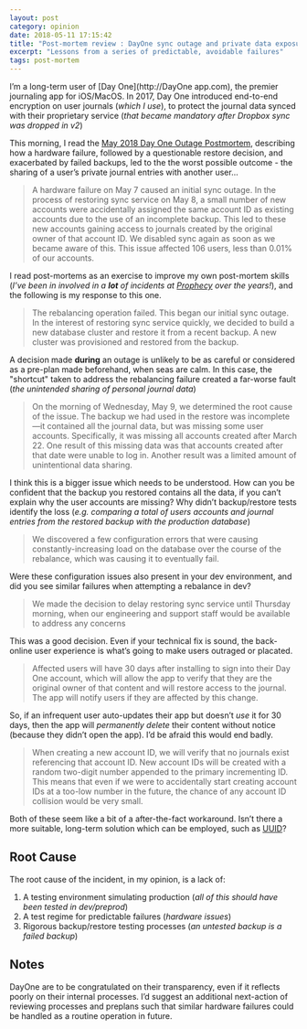 ```yaml
---
layout: post
category: opinion
date: 2018-05-11 17:15:42
title: "Post-mortem review : DayOne sync outage and private data exposure"
excerpt: "Lessons from a series of predictable, avoidable failures"
tags: post-mortem
---
```

I’m a long-term user of [Day One](http://DayOne app.com), the premier journaling app for  iOS/MacOS. In 2017, Day One introduced end-to-end encryption on user journals (*which I use*), to protect the journal data synced with their proprietary service (*that became mandatory after Dropbox sync was dropped in v2*)

This morning, I read the  [May 2018 Day One Outage Postmortem](http://help.dayoneapp.com/day-one-sync/may-2018-day-one-outage-postmortem), describing how a hardware failure, followed by a questionable restore decision, and exacerbated by failed backups, led to the the worst possible outcome - the sharing of a user’s private journal entries with another user...

> A hardware failure on May 7 caused an initial sync outage. In the process of restoring sync service on May 8, a small number of new accounts were accidentally assigned the same account ID as existing accounts due to the use of an incomplete backup. This led to these new accounts gaining access to journals created by the original owner of that account ID. We disabled sync again as soon as we became aware of this. This issue affected 106 users, less than 0.01% of our accounts.

I read post-mortems as an exercise to improve my own post-mortem skills (_I’ve been in involved in a **lot** of incidents at [Prophecy](http://www.prophecy.net.nz) over the years!_), and the following is my response to this one.

> The rebalancing operation failed. This began our initial sync outage. In the interest of restoring sync service quickly, we decided to build a new database cluster and restore it from a recent backup. A new cluster was provisioned and restored from the backup.

​A decision made **during** an outage is unlikely to be as careful or considered as a pre-plan made beforehand, when seas are calm. In this case, the "shortcut" taken to address the rebalancing failure created a far-worse fault (*the unintended sharing of personal journal data*)

> On the morning of Wednesday, May 9, we determined the root cause of the issue. The backup we had used in the restore was incomplete—it contained all the journal data, but was missing some user accounts. Specifically, it was missing all accounts created after March 22. One result of this missing data was that accounts created after that date were unable to log in. Another result was a limited amount of unintentional data sharing.

I think this is a bigger issue which needs to be understood. How can you be confident that the backup you restored contains all the data, if you can’t explain why the user accounts are missing? Why didn’t backup/restore tests identify the loss (*e.g. comparing a total of users accounts and journal entries from the restored backup with the production database*)

> We discovered a few configuration errors that were causing constantly-increasing load on the database over the course of the rebalance, which was causing it to eventually fail.

Were these configuration issues also present in your dev environment, and did you see similar failures when attempting a rebalance in dev?

> We made the decision to delay restoring sync service until Thursday morning, when our engineering and support staff would be available to address any concerns

This was a good decision. Even if your technical fix is sound, the back-online user experience is what’s going to make users outraged or placated.

> Affected users will have 30 days after installing to sign into their Day One account, which will allow the app to verify that they are the original owner of that content and will restore access to the journal. The app will notify users if they are affected by this change.

So, if an infrequent user auto-updates their app but doesn’t *use* it for 30 days, then the app will *permanently delete* their content without notice (because they didn’t open the app). I’d be afraid this would end badly.

> When creating a new account ID, we will verify that no journals exist referencing that account ID.
> New account IDs will be created with a random two-digit number appended to the primary incrementing ID. This means that even if we were to accidentally start creating account IDs at a too-low number in the future, the chance of any account ID collision would be very small.

Both of these seem like a bit of a after-the-fact workaround. Isn’t there a more suitable, long-term solution which can be employed, such as [UUID](https://en.m.wikipedia.org/wiki/Universally_unique_identifier)?

## Root Cause

The root cause of the incident, in my opinion, is a lack of:
1. A testing environment simulating production (*all of this should have been tested in dev/preprod*)
2. A test regime for predictable failures (*hardware issues*)
3. Rigorous backup/restore testing processes (*an untested backup is a failed backup*)

## Notes

DayOne are to be congratulated on their transparency, even if it reflects poorly on their internal processes. I’d suggest an additional next-action of reviewing processes and preplans such that similar hardware failures could be handled as a routine operation in future.